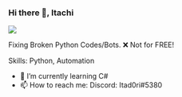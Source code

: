 ### Hi there 👋, Itachi
![](https://i.imgur.com/T6XViH0.png)

Fixing Broken Python Codes/Bots.
❌ Not for FREE!

Skills: Python, Automation

- 🌱 I’m currently learning C# 
- 📫 How to reach me: Discord: Itad0ri#5380
